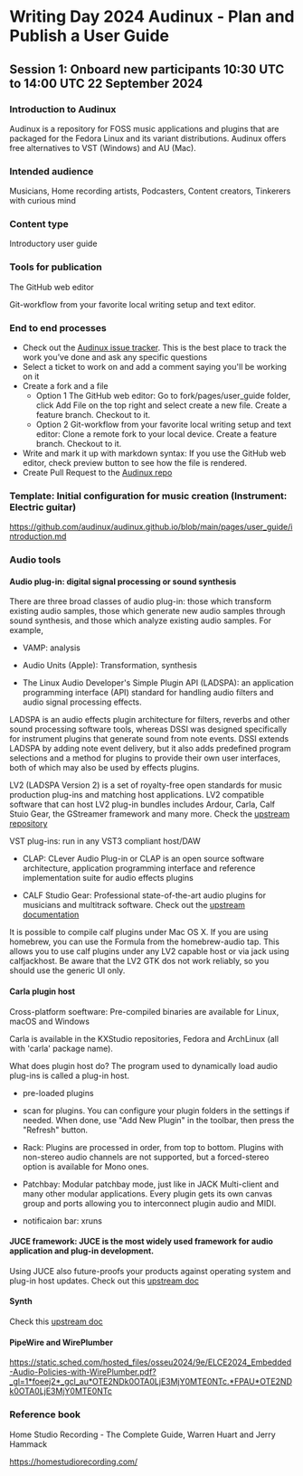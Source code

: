 # Writing Day 2024 Audinux - Plan and Publish a User Guide

## Session 1: Onboard new participants 10:30 UTC to 14:00 UTC 22 September 2024

### Introduction to Audinux

Audinux is a repository for FOSS music applications and plugins that are packaged for the Fedora Linux and its variant distributions. Audinux offers free alternatives to VST (Windows) and AU (Mac).
    
### Intended audience

Musicians, Home recording artists, Podcasters, Content creators, Tinkerers with curious mind
    
### Content type

Introductory user guide

### Tools for publication

The GitHub web editor

Git-workflow from your favorite local writing setup and text editor.
    
### End to end processes

- Check out the [Audinux issue tracker](https://github.com/audinux/audinux.github.io/issues/created_by/hankuoffroad). This is the best place to track the work you’ve done and ask any specific questions
- Select a ticket to work on and add a comment saying you'll be working on it
- Create a fork and a file
  - Option 1 The GitHub web editor: Go to fork/pages/user_guide folder, click Add File on the top right and select create a new file. Create a feature branch. Checkout to it.
  - Option 2 Git-workflow from your favorite local writing setup and text editor: Clone a remote fork to your local device. Create a feature branch. Checkout to it.
- Write and mark it up with markdown syntax: If you use the GitHub web editor, check preview button to see how the file is rendered.
- Create Pull Request to the [Audinux repo](https://github.com/audinux/audinux.github.io/tree/main/pages/user_guide)

### Template: Initial configuration for music creation (Instrument: Electric guitar)

https://github.com/audinux/audinux.github.io/blob/main/pages/user_guide/introduction.md
    
### Audio tools

#### Audio plug-in: digital signal processing or sound synthesis

There are three broad classes of audio plug-in: those which transform existing audio samples, those which generate new audio samples through sound synthesis, and those which analyze existing audio samples. For example,

- VAMP: analysis

- Audio Units (Apple): Transformation, synthesis

- The Linux Audio Developer's Simple Plugin API (LADSPA): an application programming interface (API) standard for handling audio filters and audio signal processing effects.

LADSPA is an audio effects plugin architecture for filters, reverbs and other sound processing software tools, whereas DSSI was designed specifically for instrument plugins that generate sound from note events. DSSI extends LADSPA by adding note event delivery, but it also adds predefined program selections and a method for plugins to provide their own user interfaces, both of which may also be used by effects plugins.

LV2 (LADSPA Version 2) is a set of royalty-free open standards for music production plug-ins and matching host applications. LV2 compatible software that can host LV2 plug-in bundles includes Ardour, Carla, Calf Stuio Gear, the GStreamer framework and many more. Check the [upstream repository](https://gitlab.com/lv2/lv2)

VST plug-ins: run in any VST3 compliant host/DAW

- CLAP: CLever Audio Plug-in or CLAP is an open source software architecture, application programming interface and reference implementation suite for audio effects plugins

- CALF Studio Gear: Professional state-of-the-art audio plugins for musicians and multitrack software. Check out the [upstream documentation](http://calf-studio-gear.org/)

It is possible to compile calf plugins under Mac OS X. If you are using homebrew, you can use the Formula from the homebrew-audio tap. This allows you to use calf plugins under any LV2 capable host or via jack using calfjackhost. Be aware that the LV2 GTK dos not work reliably, so you should use the generic UI only.

#### Carla plugin host

Cross-platform soeftware: Pre-compiled binaries are available for Linux, macOS and Windows

Carla is available in the KXStudio repositories, Fedora and ArchLinux (all with 'carla' package name).

What does plugin host do? The program used to dynamically load audio plug-ins is called a plug-in host.

- pre-loaded plugins

- scan for plugins.
You can configure your plugin folders in the settings if needed. When done, use "Add New Plugin" in the toolbar, then press the "Refresh" button.

- Rack:
Plugins are processed in order, from top to bottom.
Plugins with non-stereo audio channels are not supported, but a forced-stereo option is available for Mono ones.

- Patchbay:
Modular patchbay mode, just like in JACK Multi-client and many other modular applications.
Every plugin gets its own canvas group and ports allowing you to interconnect plugin audio and MIDI.

- notificaion bar: xruns

#### JUCE framework: JUCE is the most widely used framework for audio application and plug-in development.

Using JUCE also future-proofs your products against operating system and plug-in host updates. Check out this [upstream doc](https://forum.juce.com/)

#### Synth

Check this [upstream doc](https://github.com/ardura/Actuate)

#### PipeWire and WirePlumber

https://static.sched.com/hosted_files/osseu2024/9e/ELCE2024_Embedded-Audio-Policies-with-WirePlumber.pdf?_gl=1*foeej2*_gcl_au*OTE2NDk0OTA0LjE3MjY0MTE0NTc.*FPAU*OTE2NDk0OTA0LjE3MjY0MTE0NTc

### Reference book

Home Studio Recording - The Complete Guide, Warren Huart and Jerry Hammack

https://homestudiorecording.com/
